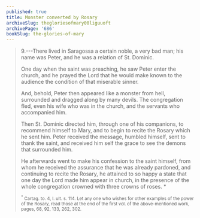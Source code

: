 ```yaml
---
published: true
title: Monster converted by Rosary
archiveSlug: thegloriesofmary00liguuoft
archivePage: '686'
bookSlug: the-glories-of-mary
---
```


> 9.---There lived in Saragossa a certain noble, a very bad man; his name was Peter, and he was a relation of St. Dominic.
>
> One day when the saint was preaching, he saw Peter enter the church, and he prayed the Lord that he would make known to the audience the condition of that miserable sinner.
>
> And, behold, Peter then appeared like a monster from hell, surrounded and dragged along by many devils. The congregation fled, even his wife who was in the church, and the servants who accompanied him.
>
> Then St. Dominic directed him, through one of his companions, to recommend himself to Mary, and to begin to recite the Rosary which he sent him. Peter received the message, humbled himself, sent to thank the saint, and received him self the grace to see the demons that surrounded him.
>
> He afterwards went to make his confession to the saint himself, from whom he received the assurance that he was already pardoned, and continuing to recite the Rosary, he attained to so happy a state that one day the Lord made him appear in church, in the presence of the whole congregation crowned with three crowns of roses. *
>
> <small><sup>\*</sup> Cartag. to. 4, l. ult. s. 114. Let any one who wishes for other examples of the power of the Rosary, read those at the end of the first vol. of the above-mentioned work, pages, 68, 92, 133, 262, 302.</small>
